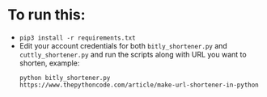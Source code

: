 # To run this:
- `pip3 install -r requirements.txt`
- Edit your account credentials for both `bitly_shortener.py` and `cuttly_shortener.py` and run the scripts along with URL you want to shorten, example:
    ```
    python bitly_shortener.py https://www.thepythoncode.com/article/make-url-shortener-in-python
    ```